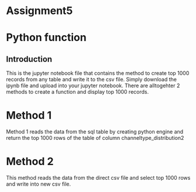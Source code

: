 # Assignment5
# Python function
## Introduction
This is the jupyter notebook file that contains the method to create top 1000 records from any table and write it to the csv file.
Simply download the ipynb file and upload into your jupyter notebook. There are alltogehter 2 methods to create a function and display top 1000 records.

# Method 1
Method 1 reads the data from the sql table by creating python engine and return the top 1000 rows of the table of column channeltype_distribution2

# Method 2
This method reads the data from the direct csv file and select top 1000 rows and write into new csv file.
